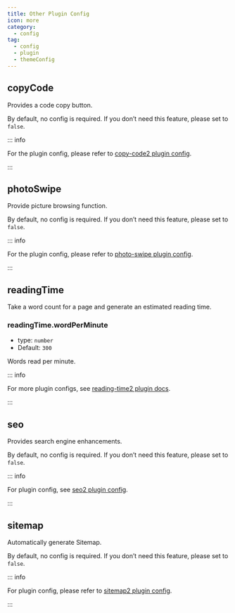 ```yaml
---
title: Other Plugin Config
icon: more
category:
  - config
tag:
  - config
  - plugin
  - themeConfig
---
```


## copyCode <Badge text="enabled by default" />

Provides a code copy button.

By default, no config is required. If you don’t need this feature, please set to `false`.

::: info

For the plugin config, please refer to [copy-code2 plugin config][copy-code-config].

:::

## photoSwipe <Badge text="enabled by default" />

Provide picture browsing function.

By default, no config is required. If you don’t need this feature, please set to `false`.

::: info

For the plugin config, please refer to [photo-swipe plugin config][photo-swipe-config].

:::

## readingTime <Badge text="enabled by default" />

Take a word count for a page and generate an estimated reading time.

### readingTime.wordPerMinute

- type: `number`
- Default: `300`

Words read per minute.

::: info

For more plugin configs, see [reading-time2 plugin docs][reading-time].

:::

## seo <Badge text="enabled by default" />

Provides search engine enhancements.

By default, no config is required. If you don’t need this feature, please set to `false`.

::: info

For plugin config, see [seo2 plugin config][seo-config].

:::

## sitemap <Badge text="enabled by default" />

Automatically generate Sitemap.

By default, no config is required. If you don’t need this feature, please set to `false`.

::: info

For plugin config, please refer to [sitemap2 plugin config][sitemap-config].

:::

[copy-code-config]: https://vuepress-theme-hope.github.io/v2/copy-code/config.html
[feed-config]: https://vuepress-theme-hope.github.io/v2/feed/config/
[photo-swipe-config]: https://vuepress-theme-hope.github.io/v2/photo-swipe/config.html
[reading-time]: https://vuepress-theme-hope.github.io/v2/reading-time/
[seo-config]: https://vuepress-theme-hope.github.io/v2/seo/config.html
[sitemap-config]: https://vuepress-theme-hope.github.io/v2/sitemap/config.html
